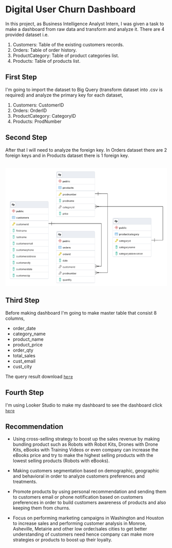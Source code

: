 # Digital User Churn Dashboard

In this project, as Business Intelligence Analyst Intern, I was given a task to make a dashboard from raw data and transform and analyze it. There are 4 provided dataset i.e.
1. Customers: Table of the existing customers records.
2. Orders: Table of order history.
3. ProductCategory: Table of product categories list.
4. Products: Table of products list.

## First Step
I'm going to import the dataset to Big Query (transform dataset into .csv is required) and analyze the primary key for each dataset,
1. Customers: CustomerID
2. Orders: OrderID
3. ProductCategory: CategoryID
4. Products: ProdNumber

## Second Step
After that I will need to analyze the foreign key. In Orders dataset there are 2 foreign keys and in Products dataset there is 1 foreign key.
<br><br>
<p align="center">
    <img src="assets/ERD.png", alt="Insight8">
</p>

## Third Step
Before making dashboard I'm going to make master table that consist 8 columns,
* order_date
* category_name
* product_name
* product_price
* order_qty
* total_sales
* cust_email
* cust_city

The query result download [`here`](https://drive.google.com/file/d/1L2iS3ZeVX_u07prhRz4tmZfH3zWprL98/view?usp=sharing)

## Fourth Step
I'm using Looker Studio to make my dashboard to see the dashboard click [`here`](https://lookerstudio.google.com/reporting/c2d05725-e060-4095-a636-77d444e35835)

## Recommendation
* Using cross-selling strategy to boost up the sales revenue by making bundling product such as Robots with Robot Kits, Drones with Drone Kits, eBooks with Training Videos or even company can increase the eBooks price and try to make the highest selling products with the lowest selling products (Robots with eBooks).

* Making customers segmentation based on demographic, geographic and behavioral in order to analyze customers preferences and treatments.

* Promote products by using personal recommendation and sending them to customers email or phone notification based on customers preferences in order to build customers awareness of products and also keeping them from churns.

* Focus on performing marketing campaigns in Washington and Houston to increase sales and performing customer analysis in Monroe, Asheville, Metairie and other low order/sales cities to get better understanding of customers need hence company can make more strategies or products to boost up their loyalty.
